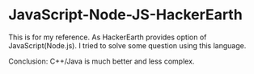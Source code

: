 # JavaScript-Node-JS-HackerEarth

This is for my reference. As HackerEarth provides option of JavaScript(Node.js). I tried to solve some question using this language.

Conclusion: C++/Java is much better and less complex.
